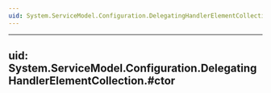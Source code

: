 ```yaml
---
uid: System.ServiceModel.Configuration.DelegatingHandlerElementCollection
---
```


---
uid: System.ServiceModel.Configuration.DelegatingHandlerElementCollection.#ctor
---

